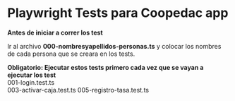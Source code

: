 # Playwright Tests para Coopedac app

**Antes de iniciar a correr los test**  

Ir al archivo **000-nombresyapellidos-personas.ts** y colocar los nombres de cada persona que se creara en los tests.  

**Obligatorio: Ejecutar estos tests primero cada vez que se vayan a ejecutar los test**    
001-login.test.ts   
003-activar-caja.test.ts
005-registro-tasa.test.ts 
